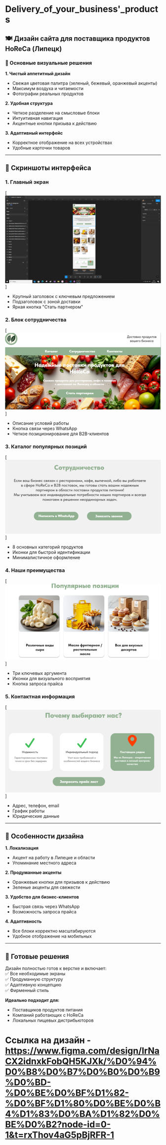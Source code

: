 # **Delivery_of_your_business'_products**  
## **🍽 Дизайн сайта для поставщика продуктов HoReCa (Липецк)**  

### **📌 Основные визуальные решения**  
**1. Чистый аппетитный дизайн**  
- Свежая цветовая палитра (зеленый, бежевый, оранжевый акценты)  
- Максимум воздуха и читаемости  
- Фотографии реальных продуктов  

**2. Удобная структура**  
- Четкое разделение на смысловые блоки  
- Интуитивная навигация  
- Акцентные кнопки призыва к действию  

**3. Адаптивный интерфейс**  
- Корректное отображение на всех устройствах  
- Удобные карточки товаров  

---

## **📸 Скриншоты интерфейса**  

### **1. Главный экран**  
[![Главная страница](preview.PNG)]  
- Крупный заголовок с ключевым предложением  
- Подзаголовок с зоной доставки  
- Яркая кнопка "Стать партнером"  

### **2. Блок сотрудничества**  
[![Сотрудничество](1.PNG)]  
- Описание условий работы  
- Кнопка связи через WhatsApp  
- Четкое позиционирование для B2B-клиентов  

### **3. Каталог популярных позиций**  
[![Каталог товаров](2.PNG)]  
- 8 основных категорий продуктов  
- Иконки для быстрой идентификации  
- Минималистичное оформление  

### **4. Наши преимущества**  
[![Преимущества](3.PNG)]  
- Три ключевых аргумента  
- Иконки для визуального восприятия  
- Кнопка запроса прайса  

### **5. Контактная информация**  
[![Контакты](4.PNG)]  
- Адрес, телефон, email  
- График работы  
- Юридические данные  

---

## **🎨 Особенности дизайна**  

**1. Локализация**  
- Акцент на работу в Липецке и области  
- Упоминание местного адреса  

**2. Продуманные акценты**  
- Оранжевые кнопки для призывов к действию  
- Зеленые акценты для свежести  

**3. Удобство для бизнес-клиентов**  
- Быстрая связь через WhatsApp  
- Возможность запроса прайса  

**4. Адаптивность**  
- Все блоки корректно масштабируются  
- Удобное отображение на мобильных  

---

## **🚀 Готовые решения**  
Дизайн полностью готов к верстке и включает:  
✅ Все необходимые экраны  
✅ Продуманную структуру  
✅ Адаптивную концепцию  
✅ Фирменный стиль  

**Идеально подходит для:**  
- Поставщиков продуктов питания  
- Компаний работающих с HoReCa  
- Локальных пищевых дистрибьюторов

# Ссылка на дизайн - https://www.figma.com/design/IrNaCX2idnxkFobQH5KJXk/%D0%94%D0%B8%D0%B7%D0%B0%D0%B9%D0%BD-%D0%BE%D0%BF%D1%82-%D0%BF%D1%80%D0%BE%D0%B4%D1%83%D0%BA%D1%82%D0%BE%D0%B2?node-id=0-1&t=rxThov4aG5pBjRFR-1
